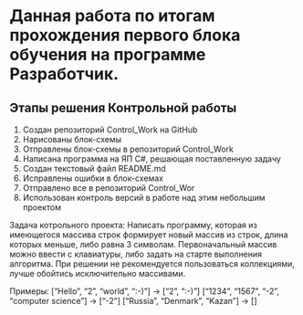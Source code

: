 # Данная работа по итогам прохождения первого блока обучения на программе Разработчик.
## Этапы решения Контрольной работы
1. Создан репозиторий Control_Work на GitHub
2. Нарисованы блок-схемы
3. Отправлены блок-схемы в репозиторий Control_Work
4. Написана программа на ЯП С#, решающая поставленную задачу
5. Создан текстовый файл README.md
6. Исправлены ошибки в блок-схемах
7. Отправлено все в репозиторий Control_Wor
8. Использован контроль версий в работе над этим небольшим проектом

Задача котрольного проекта: Написать программу, которая из имеющегося массива строк формирует
новый массив из строк, длина которых меньше, либо равна 3 символам. Первоначальный массив
можно ввести с клавиатуры, либо задать на старте выполнения алгоритма.
При решении не рекомендуется пользоваться коллекциями, лучше обойтись исключительно массивами.

Примеры:
[“Hello”, “2”, “world”, “:-)”] → [“2”, “:-)”]
[“1234”, “1567”, “-2”, “computer science”] → [“-2”]
[“Russia”, “Denmark”, “Kazan”] → []
